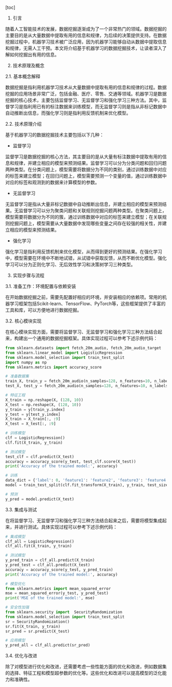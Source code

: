 
[toc]                    
                
                
1. 引言

随着人工智能技术的发展，数据挖掘逐渐成为了一个非常热门的领域。数据挖掘的主要目的是从大量数据中提取有用的信息和规律，为后续的决策提供支持。在数据挖掘过程中，机器学习技术被广泛应用，因为机器学习能够自动从数据中提取信息和规律，无需人工干预。本文将介绍基于机器学习的数据挖掘技术，让读者深入了解如何挖掘出有用的信息。

2. 技术原理及概念

2.1. 基本概念解释

数据挖掘是指利用机器学习技术从大量数据中提取有用的信息和规律的过程。数据挖掘的应用场景非常广泛，包括金融、医疗、零售、交通等领域。机器学习是数据挖掘的核心技术，主要包括监督学习、无监督学习和强化学习三种方法。其中，监督学习是指利用已有的标注数据来训练模型，而无监督学习则是指从非标记数据中自动推断出信息，而强化学习则是指利用反馈机制来优化模型。

2.2. 技术原理介绍

基于机器学习的数据挖掘技术主要包括以下几种：

- 监督学习

监督学习是数据挖掘的核心方法，其主要目的是从大量有标注数据中提取有用的信息和规律，并建立相应的模型来预测结果。监督学习可以分为分类问题和回归问题两种类型。在分类问题上，模型需要将数据分为不同的类别，通过训练数据中对应的标签来建立模型；在回归问题上，模型需要预测一个变量的值，通过训练数据中对应的标签和观测到的数据来计算模型的参数。

- 无监督学习

无监督学习是指从大量非标记数据中自动推断出信息，并建立相应的模型来预测结果。无监督学习可以分为聚类问题和关联规则挖掘问题两种类型。在聚类问题上，模型需要将数据分为不同的簇，通过训练数据中对应的标签来建立模型；在关联规则挖掘问题上，模型需要从大量数据中发现哪些变量之间存在较强的相关性，并建立相应的模型来预测结果。

- 强化学习

强化学习是指利用反馈机制来优化模型，从而得到更好的预测结果。在强化学习中，模型需要在环境中不断地试错，从试错中获取反馈，从而不断优化模型。强化学习可以分为正则化学习、无后效性学习和决策树学习三种类型。

3. 实现步骤与流程

3.1. 准备工作：环境配置与依赖安装

在开始数据挖掘之前，需要先配置好相应的环境，并安装相应的依赖项。常用的机器学习框架包括Scikit-learn、TensorFlow、PyTorch等，这些框架提供了丰富的工具和库，可以方便地进行数据挖掘。

3.2. 核心模块实现

在核心模块实现方面，需要将监督学习、无监督学习和强化学习三种方法结合起来，构建出一个通用的数据挖掘框架。具体实现过程可以参考下述示例代码：
```python
from sklearn.datasets import fetch_20m_audio, fetch_20m_audio_target
from sklearn.linear_model import LogisticRegression
from sklearn.model_selection import train_test_split
import numpy as np
from sklearn.metrics import accuracy_score

# 准备数据集
train_X, train_y = fetch_20m_audio(n_samples=128, n_features=10, n_labels=8)
test_X, test_y = fetch_20m_audio(n_samples=128, n_features=10, n_labels=0)

# 特征工程
X_train = np.reshape(X, (128, 10))
X_test = np.reshape(X, (128, 10))
y_train = y[train_y.index]
y_test = y[test_y.index]
X_train = X_train[:, :9]
X_test = X_test[:, :9]

# 训练模型
clf = LogisticRegression()
clf.fit(X_train, y_train)

# 测试模型
test_clf = clf.predict(X_test)
accuracy = accuracy_score(y_test, test_clf.score(X_test))
print('Accuracy of the trained model:', accuracy)

# 训练
data_dict = {'label': 0, 'feature1': 'feature2', 'feature3': 'feature4', 'feature5': 'feature6'}
model = train_test_split(clf.fit_transform(X_train), y_train, test_size=0.2, random_state=42)

# 预测
y_pred = model.predict(X_test)
```
3.3. 集成与测试

在将监督学习、无监督学习和强化学习三种方法结合起来之后，需要将模型集成起来，并进行测试。具体实现过程可以参考下述示例代码：
```python
# 集成模型
clf_all = LogisticRegression()
clf_all.fit(X_train, y_train)

# 测试模型
y_pred_train = clf_all.predict(X_train)
y_pred_test = clf_all.predict(X_test)
accuracy = accuracy_score(y_test, y_pred_train)
print('Accuracy of the trained model:', accuracy)

# 模型优化
from sklearn.metrics import mean_squared_error
mse = mean_squared_error(y_test, y_pred_test)
print('MSE of the trained model:', mse)

# 安全性加强
from sklearn.security import  SecurityRandomization
from sklearn.model_selection import train_test_split
sr = SecurityRandomization()
sr.fit(X_train, y_train)
sr_pred = sr.predict(X_test)

# 应用模型
y_pred_all = clf_all.predict(sr_pred)
```

3.4. 优化与改进

除了对模型进行优化和改进，还需要考虑一些性能方面的优化和改进，例如数据集的选择、特征工程和模型超参数的优化等。这些优化和改进可以提高模型的泛化能力和准确性。

